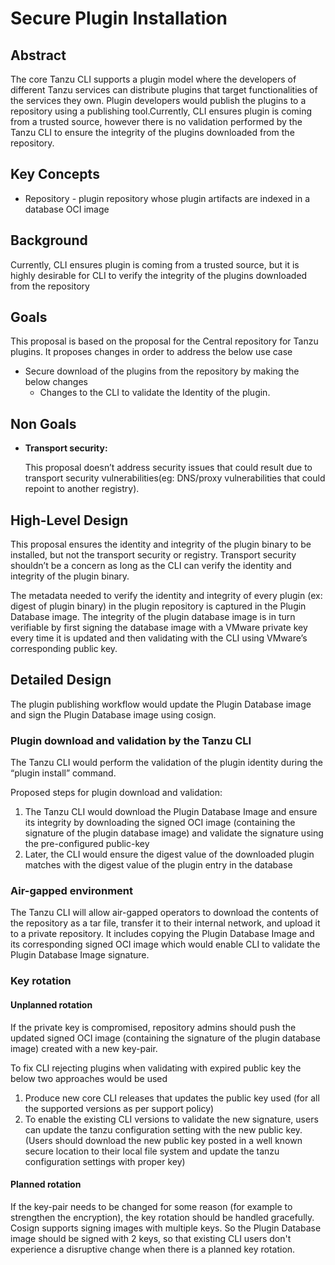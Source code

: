 # Secure Plugin Installation

## Abstract

The core Tanzu CLI supports a plugin model where the developers of different
Tanzu services can distribute plugins that target functionalities of the
services they own. Plugin developers would publish the plugins to a repository
using a publishing tool.Currently, CLI ensures plugin is coming from a trusted
source, however there is no validation performed by the Tanzu CLI to ensure the
integrity of the plugins downloaded
from the repository.

## Key Concepts

- Repository - plugin repository whose plugin artifacts are indexed in a database OCI image

## Background

Currently, CLI ensures plugin is coming from a trusted source, but it is
highly desirable for CLI to verify the integrity of the plugins downloaded
from the repository

## Goals

This proposal is based on the proposal for the Central repository for Tanzu
plugins. It proposes changes in order to address the below use case

- Secure download of the plugins from the repository by making the below changes
  - Changes to the CLI to validate the Identity of the plugin.

## Non Goals

- **Transport security:**

  This proposal doesn’t address security issues that could result due to
  transport security vulnerabilities(eg: DNS/proxy vulnerabilities that could
  repoint to another registry).

## High-Level Design

This proposal ensures the identity and integrity of the plugin binary to be
installed, but not the transport security or registry. Transport security
shouldn’t be a concern as long as the CLI can verify the identity and integrity
of the plugin binary.

The metadata needed to verify the identity and integrity of every plugin
(ex: digest of plugin binary) in the plugin repository is captured in the
Plugin Database image. The integrity of the plugin database image is in turn
verifiable by first signing the database image with a VMware private key every
time it is updated and then validating with the CLI using VMware’s
corresponding public key.

## Detailed Design

The plugin publishing workflow would update the Plugin Database image
and sign the Plugin Database image using cosign.

### Plugin download and validation by the Tanzu CLI

The Tanzu CLI would perform the validation of the plugin identity during the
“plugin install” command.

Proposed steps for plugin download and validation:

1. The Tanzu CLI would download the Plugin Database Image and ensure its
   integrity by downloading the signed OCI image (containing the signature of
   the plugin database image) and validate the signature using the
   pre-configured public-key
2. Later, the CLI would ensure the digest value of the downloaded plugin
   matches with the digest value of the plugin entry in the database

### Air-gapped environment

The Tanzu CLI will allow air-gapped operators to download the contents of the
repository as a tar file, transfer it to their internal network, and upload it
to a private repository. It includes copying the Plugin Database Image and its
corresponding signed OCI image which would enable CLI to validate the Plugin
Database Image signature.

### Key rotation

#### Unplanned rotation

If the private key is compromised, repository admins should push the updated
signed OCI image (containing the signature of the plugin database image)
created with a new key-pair.

To fix CLI rejecting plugins when validating with expired public key the below
two approaches would be used

1. Produce new core CLI releases that updates the public key used (for all
   the supported versions as per support policy)
2. To enable the existing CLI versions to validate the new signature, users
   can update the tanzu configuration setting with the new public key. (Users
   should download the new public key posted in a well known secure location
   to their local file system and update the tanzu configuration settings with
   proper key)

#### Planned rotation

If the key-pair needs to be changed for some reason (for example to strengthen
the encryption), the key rotation should be handled gracefully. Cosign supports
signing images with multiple keys. So the Plugin Database image should be signed
with 2 keys, so that existing CLI users don't experience a disruptive change
when there is a planned key rotation.
